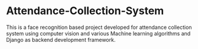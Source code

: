 # Attendance-Collection-System
This is a face recognition based project developed for attendance collection system using computer vision and various Machine learning algorithms and Django as backend development framework.
